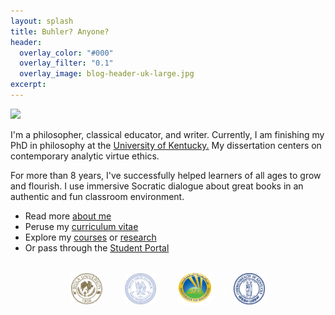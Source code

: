 ```yaml
---
layout: splash
title: Buhler? Anyone?
header: 
  overlay_color: "#000"
  overlay_filter: "0.1"
  overlay_image: blog-header-uk-large.jpg
excerpt: 
--- 
```


<a href='http://behappy.me/everyone-wants-to-transform-but-nobody-wants-to-change-1043393/'><img src='https://behapy.s3.amazonaws.com/33/93/1043393/share.jpg'/></a>

I'm a philosopher, classical educator, and writer. Currently, I am finishing my PhD in philosophy at the [University of Kentucky.](https://philosophy.as.uky.edu/users/kebu226) My dissertation centers on contemporary analytic virtue ethics. 

For more than 8 years, I've successfully helped learners of all ages to grow and flourish. I use immersive Socratic dialogue about great books in an authentic and fun classroom environment.

* Read more [about me](/about)
* Peruse my [curriculum vitae](/cv)
* Explore my [courses](/teaching) or [research](/research)
* Or pass through the [Student Portal](/students) 
<br>

<div align="center"> &nbsp;&nbsp; <img src="/images/seal-biola.png" alt="Biola" height="50" align="center" hspace="10px" width="50"> &nbsp;&nbsp; <img src="/images/seal-thi.png" alt="Torrey Honors" height="50" width="50" align="center" hspace="10px"> &nbsp;&nbsp; <img src="/images/seal-balamand.png" alt="Balamand" height="52" width="52" align="center" hspace="10px"> &nbsp;&nbsp; <img src="/images/seal-uk.png" alt="Kentucky" height="50" width="50" align="center" hspace="10px"> &nbsp;&nbsp; </div>